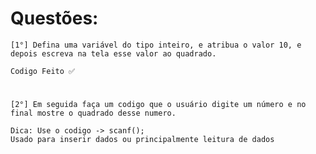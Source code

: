 # Questões:
``` [1°] Defina uma variável do tipo inteiro, e atribua o valor 10, e depois escreva na tela esse valor ao quadrado. ```
```
Codigo Feito ✅
```

# 

```[2°] Em seguida faça um codigo que o usuário digite um número e no final mostre o quadrado desse numero.```

```
Dica: Use o codigo -> scanf();
Usado para inserir dados ou principalmente leitura de dados
```